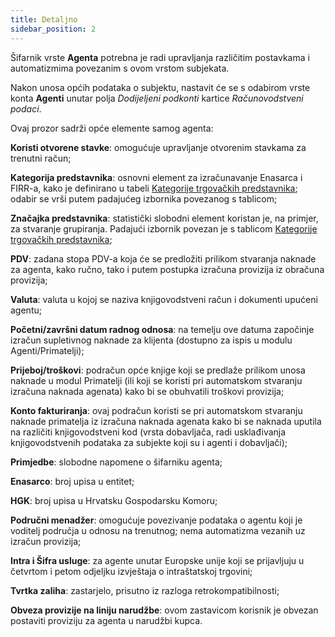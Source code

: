 ```yaml
---
title: Detaljno
sidebar_position: 2
---
```


Šifarnik vrste **Agenta** potrebna je radi upravljanja različitim postavkama i automatizmima povezanim s ovom vrstom subjekata. 

Nakon unosa općih podataka o subjektu, nastavit će se s odabirom vrste konta **Agenti** unutar polja *Dodijeljeni podkonti* kartice *Računovodstveni podaci*.

Ovaj prozor sadrži opće elemente samog agenta:

**Koristi otvorene stavke**: omogućuje upravljanje otvorenim stavkama za trenutni račun;

**Kategorija predstavnika**: osnovni element za izračunavanje Enasarca i FIRR-a, kako je definirano u tabeli [Kategorije trgovačkih predstavnika](/docs/configurations/tables/sales/agent-category); odabir se vrši putem padajućeg izbornika povezanog s tablicom;

**Značajka predstavnika**: statistički slobodni element koristan je, na primjer, za stvaranje grupiranja. Padajući izbornik povezan je s tablicom [Kategorije trgovačkih predstavnika](/docs/configurations/tables/sales/agent-category);

**PDV**: zadana stopa PDV-a koja će se predložiti prilikom stvaranja naknade za agenta, kako ručno, tako i putem postupka izračuna provizija iz obračuna provizija;

**Valuta**: valuta u kojoj se naziva knjigovodstveni račun i dokumenti upućeni agentu;

**Početni/završni datum radnog odnosa**: na temelju ove datuma započinje izračun supletivnog naknade za klijenta (dostupno za ispis u modulu Agenti/Primatelji);

**Prijeboj/troškovi**: podračun opće knjige koji se predlaže prilikom unosa naknade u modul Primatelji (ili koji se koristi pri automatskom stvaranju izračuna naknada agenata) kako bi se obuhvatili troškovi provizija;

**Konto fakturiranja**: ovaj podračun koristi se pri automatskom stvaranju naknade primatelja iz izračuna naknada agenata kako bi se naknada uputila na različiti knjigovodstveni kod (vrsta dobavljača, radi usklađivanja knjigovodstvenih podataka za subjekte koji su i agenti i dobavljači);

**Primjedbe**: slobodne napomene o šifarniku agenta;

**Enasarco**: broj upisa u entitet;

**HGK**: broj upisa u Hrvatsku Gospodarsku Komoru;

**Područni menadžer**: omogućuje povezivanje podataka o agentu koji je voditelj područja u odnosu na trenutnog; nema automatizma vezanih uz izračun provizija;

**Intra i Šifra usluge**: za agente unutar Europske unije koji se prijavljuju u četvrtom i petom odjeljku izvještaja o intraštatskoj trgovini;

**Tvrtka zaliha**: zastarjelo, prisutno iz razloga retrokompatibilnosti;

**Obveza provizije na liniju narudžbe**: ovom zastavicom korisnik je obvezan postaviti proviziju za agenta u narudžbi kupca.